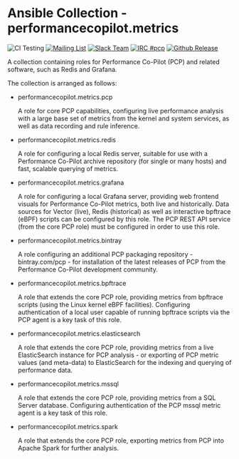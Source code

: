 # Ansible Collection - performancecopilot.metrics
![CI Testing](https://github.com/performancecopilot/ansible-pcp/workflows/tox/badge.svg)
[![Mailing List](https://img.shields.io/badge/Mailing%20List-pcp-blue.svg)](https://groups.io/g/pcp)
[![Slack Team](https://img.shields.io/badge/Slack-pcp-blue.svg)](https://h7zo83mvt1.execute-api.us-west-2.amazonaws.com/Express/)
[![IRC #pcp](https://img.shields.io/badge/IRC-pcp-blue.svg)](https://webchat.freenode.net/#pcp)
[![Github Release](https://img.shields.io/github/release/performancecopilot/ansible-pcp.svg)](https://github.com/performancecopilot/ansible-pcp/releases/latest)

A collection containing roles for Performance Co-Pilot (PCP)
and related software, such as Redis and Grafana.

The collection is arranged as follows:

- performancecopilot.metrics.pcp

  A role for core PCP capabilities, configuring live performance
  analysis with a large base set of metrics from the kernel and
  system services, as well as data recording and rule inference.

- performancecopilot.metrics.redis

  A role for configuring a local Redis server, suitable for use
  with a Performance Co-Pilot archive repository (for single or
  many hosts) and fast, scalable querying of metrics.

- performancecopilot.metrics.grafana

  A role for configuring a local Grafana server, providing web
  frontend visuals for Performance Co-Pilot metrics, both live
  and historically.
  Data sources for Vector (live), Redis (historical) as well as
  interactive bpftrace (eBPF) scripts can be configured by this
  role.  The PCP REST API service (from the core PCP role) must
  be configured in order to use this role.

- performancecopilot.metrics.bintray

  A role configuring an additional PCP packaging repository -
  bintray.com/pcp - for installation of the latest releases of
  PCP from the Performance Co-Pilot development community.

- performancecopilot.metrics.bpftrace

  A role that extends the core PCP role, providing metrics from
  bpftrace scripts (using the Linux kernel eBPF facilities).
  Configuring authentication of a local user capable of running
  bpftrace scripts via the PCP agent is a key task of this role.

- performancecopilot.metrics.elasticsearch

  A role that extends the core PCP role, providing metrics from
  a live ElasticSearch instance for PCP analysis - or exporting
  of PCP metric values (and meta-data) to ElasticSearch for the
  indexing and querying of performance data.

- performancecopilot.metrics.mssql

  A role that extends the core PCP role, providing metrics from
  a SQL Server database.  Configuring authentication of the PCP
  mssql metric agent is a key task of this role.

- performancecopilot.metrics.spark

  A role that extends the core PCP role, exporting metrics from
  PCP into Apache Spark for further analysis.
